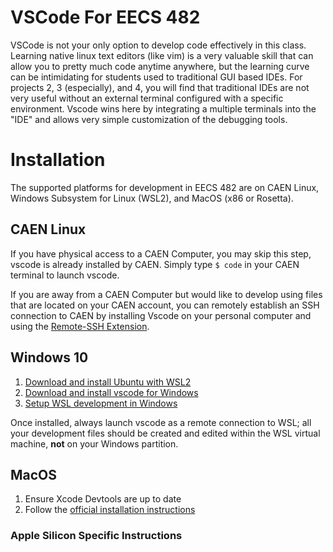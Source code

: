 <h1>VSCode For EECS 482</h1>

VSCode is not your only option to develop code effectively in this class. Learning native linux text editors (like vim) is a very valuable skill that can allow you to pretty much code anytime anywhere, but the learning curve can be intimidating for students used to traditional GUI based IDEs. For projects 2, 3 (especially), and 4, you will find that traditional IDEs are not very useful without an external terminal configured with a specific environment. Vscode wins here by integrating a multiple terminals into the "IDE" and allows very simple customization of the debugging tools.

<h1>Installation</h1>

The supported platforms for development in EECS 482 are on CAEN Linux, Windows Subsystem for Linux (WSL2), and MacOS (x86 or Rosetta).

<h2>CAEN Linux</h2>

If you have physical access to a CAEN Computer, you may skip this step, vscode is already installed by CAEN. Simply type `$ code` in your CAEN terminal to launch vscode.

If you are away from a CAEN Computer but would like to develop using files that are located on your CAEN account, you can remotely establish an SSH connection to CAEN by installing Vscode on your personal computer and using the [Remote-SSH Extension](https://marketplace.visualstudio.com/items?itemName=ms-vscode-remote.remote-ssh).

<h2>Windows 10</h2>

1. [Download and install Ubuntu with WSL2](https://docs.microsoft.com/en-us/windows/wsl/install-win10)
2. [Download and install vscode for Windows](https://code.visualstudio.com/docs/setup/windows)
3. [Setup WSL development in Windows](https://code.visualstudio.com/docs/remote/wsl)
   
Once installed, always launch vscode as a remote connection to WSL; all your development files should be created and edited within the WSL virtual machine, **not** on your Windows partition.

<h2>MacOS</h2>

1. Ensure Xcode Devtools are up to date
2. Follow the [official installation instructions](https://code.visualstudio.com/docs/setup/mac)

<h3>Apple Silicon Specific Instructions</h3>